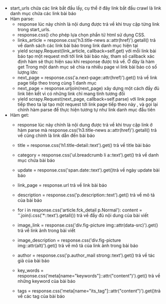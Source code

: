 # 
- start_urls chứa các link bắt đầu lấy, cụ thể ở đây link bắt đầu crawl là link danh mục chứa các link bài báo
- Hàm parse:
	+ response lúc này chính là nội dung được trả về khi truy cập từng link trong start_urls.
	+ response.css() cho phép lựa chọn phần tử html sử dụng CSS.
	+ links_article = response.css('h3.title-news a::attr(href)').getall() trả về danh sách các link bài báo trong link danh mục hiện tại 
	+ yield scrapy.Request(link_article, callback=self.get) với mỗi link bài báo  tạo một request mới tới link bài báo này, tham số callback xác định hàm sẽ thực hiện sau khi response được trả về. Ở đây là hàm get
Trong một danh mục sẽ chia ra nhiều page vì link bài báo có số lượng lớn:
	+ next_page = response.css('a.next-page::attr(href)').get() trả về link page tiếp theo trong cùng 1 danh mục 
	+ next_page = response.urljoin(next_page) xây dựng một cách đầy đủ link liên kết vì có những link chỉ mang tính tương đối
	+ yield scrapy.Request(next_page, callback=self.parse) với link page tiếp theo ta lại tạo một request tới link page tiếp theo này , và gọi lại chính hàm parse để thực hiện tương tự như link danh mục đầu tiên
- Hàm get:
	+ response lúc này chính là nội dung được trả về khi truy cập link ở hàm parse mà response.css('h3.title-news a::attr(href)').getall() trả về cũng chính là link dẫn đến bài báo 
	+ title = response.css('h1.title-detail::text').get() trả về title bài báo 
	+ category = response.css('ul.breadcrumb li a::text').get() trả về danh mục chứa bài báo 
	+ update = response.css('span.date::text').get()trả về ngày update bài báo 
	+ link_page = response.url trả về link bài báo
	+ description = response.css('p.description::text').get() trả về mô tả của bài báo 

	+ for i in response.css('article.fck_detail p.Normal'):
    		content = ''.join(i.css('*::text').getall())
	trả về đầy đủ nội dung của bài viết

	+ image_link = response.css('div.fig-picture img::attr(data-src)').get() trả về link ảnh trong bài viết

	+ image_description = response.css('div.fig-picture img::attr(alt)').get() trả về mô tả của link ảnh trong bài báo 

	+ author = response.css('p.author_mail strong::text').get()
	trả về tác giả của bài báo 

	+ key_words = response.css('meta[name="keywords"]::attr("content")').get() trả về những keyword của bài báo

	+ tags = response.css('meta[name="its_tag"]::attr("content")').get()trả về các tag của bài báo 
	







